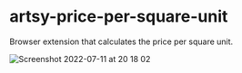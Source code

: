 # artsy-price-per-square-unit
Browser extension that calculates the price per square unit.

![Screenshot 2022-07-11 at 20 18 02](https://user-images.githubusercontent.com/100233/178321182-253ffa27-d516-4361-9d6a-b761ee9c6f23.png)
